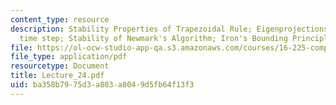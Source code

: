 ```yaml
---
content_type: resource
description: Stability Properties of Trapezoidal Rule; Eigenprojections; Choice of
  time step; Stability of Newmark's Algorithm; Iron's Bounding Principle
file: https://ol-ocw-studio-app-qa.s3.amazonaws.com/courses/16-225-computational-mechanics-of-materials-fall-2003/ba358b7975d3a803a8049d5fb64f13f3_Lecture_24.pdf
file_type: application/pdf
resourcetype: Document
title: Lecture_24.pdf
uid: ba358b79-75d3-a803-a804-9d5fb64f13f3
---
```

